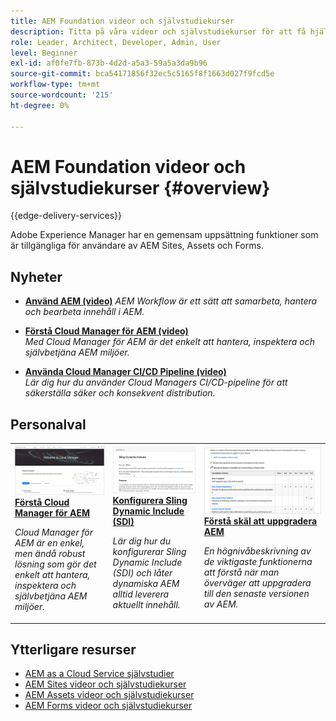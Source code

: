 ```yaml
---
title: AEM Foundation videor och självstudiekurser
description: Titta på våra videor och självstudiekurser för att få hjälp med Adobe Experience Manager Foundation.
role: Leader, Architect, Developer, Admin, User
level: Beginner
exl-id: af0fe7fb-873b-4d2d-a5a3-59a5a3da9b96
source-git-commit: bca54171856f32ec5c5165f8f1663d027f9fcd5e
workflow-type: tm+mt
source-wordcount: '215'
ht-degree: 0%

---
```


# AEM Foundation videor och självstudiekurser {#overview}

{{edge-delivery-services}}

Adobe Experience Manager har en gemensam uppsättning funktioner som är tillgängliga för användare av AEM Sites, Assets och Forms.

<div id="whats-new-section">

## Nyheter

* **[Använd AEM (video)](./workflow/use-workflow.md)**
  *AEM Workflow är ett sätt att samarbeta, hantera och bearbeta innehåll i AEM.*

* **[Förstå Cloud Manager för AEM (video)](./cloud-manager/understand-cloud-manager-for-aem.md)**\
  *Med Cloud Manager för AEM är det enkelt att hantera, inspektera och självbetjäna AEM miljöer.*

* **[Använda Cloud Manager CI/CD Pipeline (video)](./cloud-manager/use-the-cicd-pipeline-in-cloud-manager-for-aem.md)**\
  *Lär dig hur du använder Cloud Managers CI/CD-pipeline för att säkerställa säker och konsekvent distribution.*

</div>

<div id="recs-overview-body-1"></div>
<div id="recs-overview-body-2"></div>
<div id="recs-overview-body-3"></div>
<div id="recs-overview-body-4"></div>
<div id="recs-overview-body-5"></div>
<div id="recs-overview-body-6"></div>

<div id="staff-picks-section">

## Personalval

<table>
<tr>
  <td>
    <a href="./cloud-manager/understand-cloud-manager-for-aem.md">
    <img alt="Förstå Cloud Manager för AEM" src="./cloud-manager/assets/understand-cloud-manager-for-aem/thumbnail.png" />
    </a>
    <div>
     <a href="./cloud-manager/understand-cloud-manager-for-aem.md">
    <strong>Förstå Cloud Manager för AEM</strong>
    </a>
    </div>
    <p>
    <em>Cloud Manager för AEM är en enkel, men ändå robust lösning som gör det enkelt att hantera, inspektera och självbetjäna AEM miljöer.</em>
    <p>
  </td>
   <td>
    <a href="./development/set-up-sling-dynamic-include.md">
    <img alt="Konfigurera Sling Dynamic Include (SDI)" src="./development/assets/set-up-sling-dynamic-include/thumbnail.png" />
    </a>
     <div>
     <a href="./development/set-up-sling-dynamic-include.md">
    <strong>Konfigurera Sling Dynamic Include (SDI)</strong>
    </a>
    </div>
    <p>
    <em>Lär dig hur du konfigurerar Sling Dynamic Include (SDI) och låter dynamiska AEM alltid leverera aktuellt innehåll.</em>
    <p>
  </td>
  <td>
    <a href="./administration/understand-reasons-to-upgrade.md">
    <img alt="Förstå skäl att uppgradera AEM" src="./administration/assets/understand-reasons-to-upgrade/thumbnail.png" />
    </a>
    <div>
    <a href="./administration/understand-reasons-to-upgrade.md">
    <strong>Förstå skäl att uppgradera AEM</strong>
    </a>
    </div>
    <p>
    <em>En högnivåbeskrivning av de viktigaste funktionerna att förstå när man överväger att uppgradera till den senaste versionen av AEM.</em>
    </p>
  </td>
</tr>
</table>

</div>

## Ytterligare resurser

* [AEM as a Cloud Service självstudier](/help/cloud-service/overview.md)
* [AEM Sites videor och självstudiekurser](/help/sites/overview.md)
* [AEM Assets videor och självstudiekurser](/help/assets/overview.md)
* [AEM Forms videor och självstudiekurser](/help/forms/overview.md)
